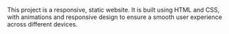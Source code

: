 This project is a responsive, static website. It is built using HTML and CSS, with animations and responsive design to ensure a smooth user experience across different devices.
